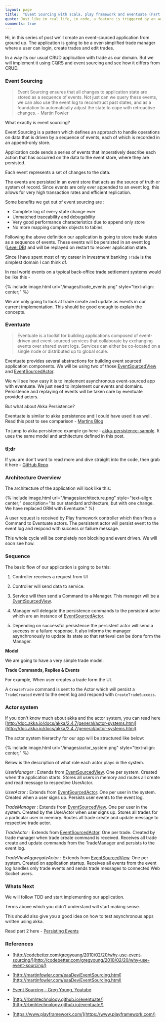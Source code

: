 ```yaml
---
layout: page
title:  "Event Sourcing with scala, play framework and eventuate (Part 1 - Introduction)"
quote: Just like in real life, in code, a feature is triggered by an action (command) that results in a sequence of events that might or might not cause side effects.  ― Greg Young, Exploring CQRS and Event Sourcing
comments: true
---
```



Hi, in this series of post we'll create an event-sourced application from ground up. The application is going to be a over-simplified trade manager where a user can login, create trades and edit trades. 

In a way its our usual CRUD application with trade as our domain. But we will implement it using CQRS and event sourcing and see how it differs from CRUD.

### Event Sourcing
 
> Event Sourcing ensures that all changes to application state are stored as a sequence of events. Not just can we query these events, we can also use the event log to reconstruct past states, and as a foundation to automatically adjust the state to cope with retroactive changes. - Martin Fowler

What exactly is event sourcing?

Event Sourcing is a pattern which defines an approach to handle operations on data that is driven by a sequence of events, each of which is recorded in an append-only store. 

Application code sends a series of events that imperatively describe each action that has occurred on the data to the event store, where they are persisted. 

Each event represents a set of changes to the data.
 
The events are persisted in an event store that acts as the source of truth or system of record. Since events are only ever appended to an event log, this allows for very high transaction rates and efficient replication. 

Some benefits we get out of event sourcing are :

  - Complete log of every state change ever
  - Unmatched traceability and debugability
  - Very good performance characteristics due to append only store
  - No more mapping complex objects to tables

Following the above definition our application is going to store trade states as a sequence of events. These events will be persisted in an event log ([Level DB](http://leveldb.org/)) and will be replayed on restart to recover application state. 

Since I have spent most of my career in investment banking `Trade` is the simplest domain I can think of.

In real world events on a typical back-office trade settlement systems would be like this - 

{% include image.html url="/images/trade_events.png" style="text-align: center;" %}

We are only going to look at trade create and update as events in our current implementation. This should be good enough to explain the concepts.

### Eventuate

> Eventuate is a toolkit for building applications composed of event-driven and event-sourced services that collaborate by exchanging events over shared event logs. Services can either be co-located on a single node or distributed up to global scale.

Eventuate provides several abstractions for building event sourced application components. We will be using two of those [EventSourcedView](http://rbmhtechnology.github.io/eventuate/reference/event-sourcing.html#event-sourced-views) and [EventSourcedActor](http://rbmhtechnology.github.io/eventuate/user-guide.html#event-sourced-actors).

We will see how easy it is to implement asynchronous event-sourced app with eventuate. We just need to implement our events and domains. Persistence and replaying of events will be taken care by eventuate provided actors.

But what about Akka Persistence?

Eventuate is similar to akka persistence and I could have used it as well.
Read this post to see comparison - [Martins Blog](http://krasserm.github.io/2015/05/25/akka-persistence-eventuate-comparison/)

To jump to akka persistence example go here - [akka-persistence-sample](https://github.com/kunalkanojia/akka-persitence-sample). It uses the same model and architecture defined in this post.


### tl;dr
If you are don't want to read more and dive straight into the code, then grab it here - [GitHub Repo](https://github.com/kunalkanojia/react-play-eventsourcing )


### Architecture Overview 

The architecture of the application will look like this:

{% include image.html url="/images/architecture.png" style="text-align: center;" description="Its our standard architecture, but with one change. We have replaced ORM with Eventuate." %}


A user request is received by Play framework controller which then fires a Command to Eventuate actors. The persistent actor will persist event to the event log and respond with success or failure message. 

This whole cycle will be completely non blocking and event driven. We will soon see how.


### Sequence 

The basic flow of our application is going to be this:
 
1. Controller receives a request from UI

2. Controller will send data to service.

3. Service will then send a Command to a Manager. This manager will be a [EventSourcedView](http://rbmhtechnology.github.io/eventuate/reference/event-sourcing.html#event-sourced-views).

4. Manager will delegate the persistence commands to the persistent actor which are an instance of [EventSourcedActor](http://rbmhtechnology.github.io/eventuate/reference/event-sourcing.html#event-sourced-actors).

5. Depending on successful persistence the persistent actor will send a success or a failure response. It also informs the manager asynchronously to update its state so that retrieval can be done form the Manager.

<strong>Model</strong>

We are going to have a very simple trade model.

<script src="https://gist.github.com/kunalkanojia/664ec1bbbbbfb990c4b9f896711c073b.js"></script>

<strong>Trade Commands, Replies & Events</strong>

<script src="https://gist.github.com/kunalkanojia/9e716281e2136e0677e7517269b35053.js"></script>

For example, When user creates a trade form the UI.

A `CreateTrade` command is sent to the Actor which will persist a `TradeCreated` event to the event log and respond with `CreateTradeSuccess`.

### Actor system

If you don't know much about akka and the actor system, you can read here [http://doc.akka.io/docs/akka/2.4.7/general/actor-systems.html](http://doc.akka.io/docs/akka/2.4.7/general/actor-systems.html)

The actor system hierarchy for our app will be structured like below: 

{% include image.html url="/images/actor_system.png" style="text-align: center;" %}

Below is the description of what role each actor plays in the system.

_UserManager_ :
Extends from [EventSourcedView](http://rbmhtechnology.github.io/eventuate/architecture.html#event-sourced-views). One per system. Created when the application starts. Stores all users in memory and routes all create and read message to respective UserActor.

_UserActor_ :
Extends from [EventSourcedActor](http://rbmhtechnology.github.io/eventuate/user-guide.html#event-sourced-actors). One per user in the system. Created when a user signs up. Persists user events to the event log.

_TradeManager_ :
 Extends from [EventSourcedView](http://rbmhtechnology.github.io/eventuate/architecture.html#event-sourced-views). One per user in the system. Created by the UserActor when user signs up. Stores all trades for a particular user in memory. Routes all trade create and update message to respective trade actor.

_TradeActor_ :
Extends from [EventSourcedActor](http://rbmhtechnology.github.io/eventuate/user-guide.html#event-sourced-actors). One per trade. Created by trade manager when trade create command is received. Receives all trade create and update commands from the TradeManager and persists to the event log.

_TradeViewAggregateActor_ :
Extends from [EventSourcedView](http://rbmhtechnology.github.io/eventuate/architecture.html#event-sourced-views). One per system. Created on application startup. Receives all events from the event log handles only trade events and sends trade messages to connected Web Socket users.


### Whats Next

We will follow TDD and start implementing our application. 

Terms above which you didn't understand will start making sense.

This should also give you a good idea on how to test asynchronous apps written using akka.

Read part 2 here - [Persisting Events](http://kunalkanojia.github.io/blog/persisting-events)

### References

- [http://codebetter.com/gregyoung/2010/02/20/why-use-event-sourcing/](http://codebetter.com/gregyoung/2010/02/20/why-use-event-sourcing/)

- [http://martinfowler.com/eaaDev/EventSourcing.html](http://martinfowler.com/eaaDev/EventSourcing.html)

- [Event Sourcing - Greg Young, Youtube](https://www.youtube.com/watch?v=8JKjvY4etTY)

- [http://rbmhtechnology.github.io/eventuate/](http://rbmhtechnology.github.io/eventuate/)

- [https://www.playframework.com/](https://www.playframework.com/)

